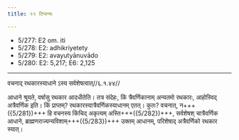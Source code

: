 ```yaml
---
title: ९१ टिप्पन्यः

---
```

- 5/277: E2 om. iti
- 5/278: E2: adhikriyetety
- 5/279: E2: avayutyānuvādo
- 5/280: E2: 5,217; E6: 2,125

____________________________________________


वचनाद् रथकारस्याधाने ऽस्य सर्वशेषत्वात्//६.१.४४//

आधाने श्रूयते, वर्षासु रथकार आदधीतेति। तत्र संदेहः, किं त्रैवर्णिकानाम् अन्यतमो रथकारः, आहोस्विद् अत्रैवर्णिक इति। किं प्राप्तम्? रथकारस्यात्रैवर्णिकस्याधानम् एतत्। कुतः? वचनात्, न+++({5/281})+++ हि वचनस्य किंचिद् अकृत्यम् अस्ति+++({5/282})+++, सर्वशेषश् चात्रैवर्णिक आधाने, ब्राह्मणराज्यन्यविशाम्+++({5/283})+++ उक्तम् आधानम्, परिशेषाद् अत्रैवर्णिको रथकार स्यात्।
